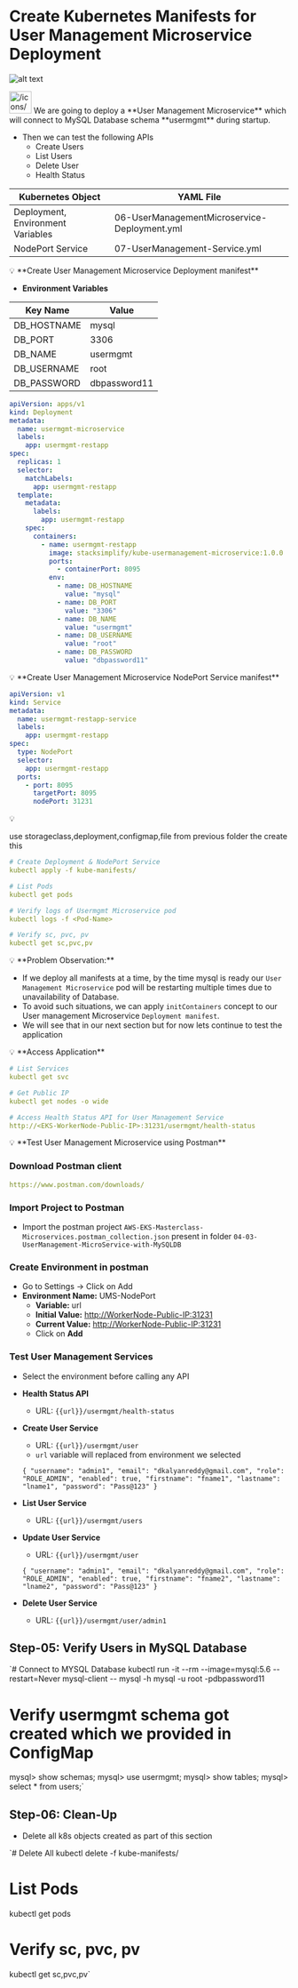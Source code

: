 # Create Kubernetes Manifests for User Management Microservice Deployment

![alt text](image-7.png)

<aside>
<img src="/icons/arrow-right-basic_gray.svg" alt="/icons/arrow-right-basic_gray.svg" width="40px" /> We are going to deploy a **User Management Microservice** which will connect to MySQL Database schema **usermgmt** during startup.

</aside>

- Then we can test the following APIs
    - Create Users
    - List Users
    - Delete User
    - Health Status

| Kubernetes Object | YAML File |
| --- | --- |
| Deployment, Environment Variables | 06-UserManagementMicroservice-Deployment.yml |
| NodePort Service | 07-UserManagement-Service.yml |

<aside>
💡 **Create User Management Microservice Deployment manifest**

</aside>

- **Environment Variables**

| Key Name | Value |
| --- | --- |
| DB_HOSTNAME | mysql |
| DB_PORT | 3306 |
| DB_NAME | usermgmt |
| DB_USERNAME | root |
| DB_PASSWORD | dbpassword11 |

```yaml
apiVersion: apps/v1
kind: Deployment 
metadata:
  name: usermgmt-microservice
  labels:
    app: usermgmt-restapp
spec:
  replicas: 1
  selector:
    matchLabels:
      app: usermgmt-restapp
  template:  
    metadata:
      labels: 
        app: usermgmt-restapp
    spec:
      containers:
        - name: usermgmt-restapp
          image: stacksimplify/kube-usermanagement-microservice:1.0.0
          ports: 
            - containerPort: 8095           
          env:
            - name: DB_HOSTNAME
              value: "mysql"            
            - name: DB_PORT
              value: "3306"            
            - name: DB_NAME
              value: "usermgmt"            
            - name: DB_USERNAME
              value: "root"            
            - name: DB_PASSWORD
              value: "dbpassword11"
```

<aside>
💡 **Create User Management Microservice NodePort Service manifest**

</aside>

```yaml
apiVersion: v1
kind: Service
metadata:
  name: usermgmt-restapp-service
  labels: 
    app: usermgmt-restapp
spec:
  type: NodePort
  selector:
    app: usermgmt-restapp
  ports: 
    - port: 8095
      targetPort: 8095
      nodePort: 31231
```

<aside>
💡

use storageclass,deployment,configmap,file from previous folder the create this

</aside>

```yaml
# Create Deployment & NodePort Service
kubectl apply -f kube-manifests/

# List Pods
kubectl get pods

# Verify logs of Usermgmt Microservice pod
kubectl logs -f <Pod-Name>

# Verify sc, pvc, pv
kubectl get sc,pvc,pv
```

<aside>
💡 **Problem Observation:**

- If we deploy all manifests at a time, by the time mysql is ready our `User Management Microservice` pod will be restarting multiple times due to unavailability of Database.
- To avoid such situations, we can apply `initContainers` concept to our User management Microservice `Deployment manifest`.
- We will see that in our next section but for now lets continue to test the application
</aside>

<aside>
💡 **Access Application**

</aside>

```yaml
# List Services
kubectl get svc

# Get Public IP
kubectl get nodes -o wide

# Access Health Status API for User Management Service
http://<EKS-WorkerNode-Public-IP>:31231/usermgmt/health-status
```

<aside>
💡 **Test User Management Microservice using Postman**

</aside>

### Download Postman client

```yaml
https://www.postman.com/downloads/
```

### Import Project to Postman

- Import the postman project `AWS-EKS-Masterclass-Microservices.postman_collection.json` present in folder `04-03-UserManagement-MicroService-with-MySQLDB`

### Create Environment in postman

- Go to Settings -> Click on Add
- **Environment Name:** UMS-NodePort
    - **Variable:** url
    - **Initial Value:** [http://WorkerNode-Public-IP:31231](http://workernode-public-ip:31231/)
    - **Current Value:** [http://WorkerNode-Public-IP:31231](http://workernode-public-ip:31231/)
    - Click on **Add**

### Test User Management Services

- Select the environment before calling any API
- **Health Status API**
    - URL: `{{url}}/usermgmt/health-status`
- **Create User Service**
    - URL: `{{url}}/usermgmt/user`
    - `url` variable will replaced from environment we selected

    `{
        "username": "admin1",
        "email": "dkalyanreddy@gmail.com",
        "role": "ROLE_ADMIN",
        "enabled": true,
        "firstname": "fname1",
        "lastname": "lname1",
        "password": "Pass@123"
    }`

- **List User Service**
    - URL: `{{url}}/usermgmt/users`
- **Update User Service**
    - URL: `{{url}}/usermgmt/user`

    `{
        "username": "admin1",
        "email": "dkalyanreddy@gmail.com",
        "role": "ROLE_ADMIN",
        "enabled": true,
        "firstname": "fname2",
        "lastname": "lname2",
        "password": "Pass@123"
    }`

- **Delete User Service**
    - URL: `{{url}}/usermgmt/user/admin1`

## Step-05: Verify Users in MySQL Database

`# Connect to MYSQL Database
kubectl run -it --rm --image=mysql:5.6 --restart=Never mysql-client -- mysql -h mysql -u root -pdbpassword11

# Verify usermgmt schema got created which we provided in ConfigMap
mysql> show schemas;
mysql> use usermgmt;
mysql> show tables;
mysql> select * from users;`

## Step-06: Clean-Up

- Delete all k8s objects created as part of this section

`# Delete All
kubectl delete -f kube-manifests/

# List Pods
kubectl get pods

# Verify sc, pvc, pv
kubectl get sc,pvc,pv`